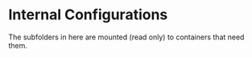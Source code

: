 Internal Configurations
=======================

The subfolders in here are mounted (read only) to containers that need them.
